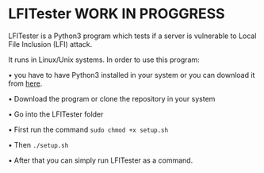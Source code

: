 # LFITester WORK IN PROGGRESS

LFITester is a Python3 program which tests if a server is vulnerable to Local File Inclusion (LFI) attack.

It runs in Linux/Unix systems. In order to use this program:

• you have to have Python3 installed in your system or you can download it from [here](https://www.python.org/downloads/).

• Download the program or clone the repository in your system

• Go into the LFITester folder

• First run the command ```sudo chmod +x setup.sh```

• Then ```./setup.sh```

• After that you can simply run LFITester as a command.

